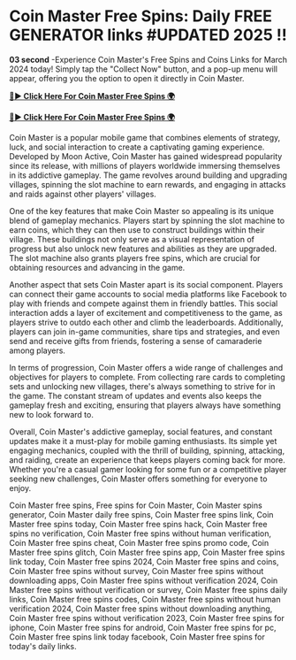 # Coin Master Free Spins: Daily FREE GENERATOR links #UPDATED 2025 !!

**03 second** -Experience Coin Master's Free Spins and Coins Links for March 2024 today! Simply tap the "Collect Now" button, and a pop-up menu will appear, offering you the option to open it directly in Coin Master. 

[**🔴► Click Here For Coin Master Free Spins 🌍**](https://jimaddadel.github.io/Coin)

[**🔴► Click Here For Coin Master Free Spins 🌍**](https://jimaddadel.github.io/Coin)
 
Coin Master is a popular mobile game that combines elements of strategy, luck, and social interaction to create a captivating gaming experience. Developed by Moon Active, Coin Master has gained widespread popularity since its release, with millions of players worldwide immersing themselves in its addictive gameplay. The game revolves around building and upgrading villages, spinning the slot machine to earn rewards, and engaging in attacks and raids against other players' villages.

One of the key features that make Coin Master so appealing is its unique blend of gameplay mechanics. Players start by spinning the slot machine to earn coins, which they can then use to construct buildings within their village. These buildings not only serve as a visual representation of progress but also unlock new features and abilities as they are upgraded. The slot machine also grants players free spins, which are crucial for obtaining resources and advancing in the game.

Another aspect that sets Coin Master apart is its social component. Players can connect their game accounts to social media platforms like Facebook to play with friends and compete against them in friendly battles. This social interaction adds a layer of excitement and competitiveness to the game, as players strive to outdo each other and climb the leaderboards. Additionally, players can join in-game communities, share tips and strategies, and even send and receive gifts from friends, fostering a sense of camaraderie among players.

In terms of progression, Coin Master offers a wide range of challenges and objectives for players to complete. From collecting rare cards to completing sets and unlocking new villages, there's always something to strive for in the game. The constant stream of updates and events also keeps the gameplay fresh and exciting, ensuring that players always have something new to look forward to.

Overall, Coin Master's addictive gameplay, social features, and constant updates make it a must-play for mobile gaming enthusiasts. Its simple yet engaging mechanics, coupled with the thrill of building, spinning, attacking, and raiding, create an experience that keeps players coming back for more. Whether you're a casual gamer looking for some fun or a competitive player seeking new challenges, Coin Master offers something for everyone to enjoy.

Coin Master free spins, Free spins for Coin Master, Coin Master spins generator, Coin Master daily free spins, Coin Master free spins link, Coin Master free spins today, Coin Master free spins hack, Coin Master free spins no verification, Coin Master free spins without human verification, Coin Master free spins cheat, Coin Master free spins promo code, Coin Master free spins glitch, Coin Master free spins app, Coin Master free spins link today, Coin Master free spins 2024, Coin Master free spins and coins, Coin Master free spins without survey, Coin Master free spins without downloading apps, Coin Master free spins without verification 2024, Coin Master free spins without verification or survey, Coin Master free spins daily links, Coin Master free spins codes, Coin Master free spins without human verification 2024, Coin Master free spins without downloading anything, Coin Master free spins without verification 2023, Coin Master free spins for iphone, Coin Master free spins for android, Coin Master free spins for pc, Coin Master free spins link today facebook, Coin Master free spins for today's daily links.

